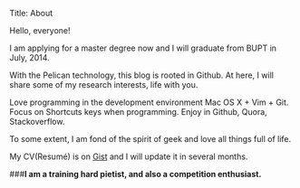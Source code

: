 Title: About

Hello, everyone!

I am applying for a master degree now and I will graduate from BUPT in July, 2014. 

With the Pelican technology, this blog is rooted in Github. At here, I will share some of my research interests, life with you.

Love programming in the development environment Mac OS X + Vim + Git. Focus on Shortcuts keys when programming. Enjoy in Github, Quora, Stackoverflow.

To some extent, I am fond of the spirit of geek and love all things full of life.

My CV(Resumé) is on [Gist](https://gist.github.com/KearneyLiu/7912917) and I will update it in several months.

###**I am a training hard pietist, and also a competition enthusiast.**


